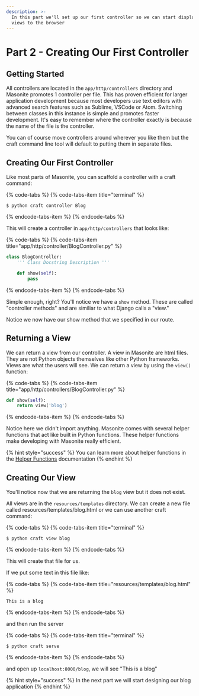 ```yaml
---
description: >-
  In this part we'll set up our first controller so we can start displaying
  views to the browser
---
```


# Part 2 - Creating Our First Controller

## Getting Started

All controllers are located in the `app/http/controllers` directory and Masonite promotes 1 controller per file. This has proven efficient for larger application development because most developers use text editors with advanced search features such as Sublime, VSCode or Atom. Switching between classes in this instance is simple and promotes faster development. It's easy to remember where the controller exactly is because the name of the file is the controller.

You can of course move controllers around wherever you like them but the craft command line tool will default to putting them in separate files.

## Creating Our First Controller

Like most parts of Masonite, you can scaffold a controller with a craft command:

{% code-tabs %}
{% code-tabs-item title="terminal" %}
```text
$ python craft controller Blog
```
{% endcode-tabs-item %}
{% endcode-tabs %}

This will create a controller in `app/http/controllers` that looks like:

{% code-tabs %}
{% code-tabs-item title="app/http/controller/BlogController.py" %}
```python
class BlogController:
    ''' Class Docstring Description '''

    def show(self):
        pass
```
{% endcode-tabs-item %}
{% endcode-tabs %}

Simple enough, right? You'll notice we have a `show` method. These are called "controller methods" and are similiar to what Django calls a "view."

Notice we now have our show method that we specified in our route.

## Returning a View

We can return a view from our controller. A view in Masonite are html files. They are not Python objects themselves like other Python frameworks. Views are what the users will see. We can return a view by using the `view()` function:

{% code-tabs %}
{% code-tabs-item title="app/http/controllers/BlogController.py" %}
```python
def show(self):
    return view('blog')
```
{% endcode-tabs-item %}
{% endcode-tabs %}

Notice here we didn't import anything. Masonite comes with several helper functions that act like built in Python functions. These helper functions make developing with Masonite really efficient.

{% hint style="success" %}
You can learn more about helper functions in the [Helper Functions](../the-basics/helper-functions.md) documentation
{% endhint %}

## Creating Our View

You'll notice now that we are returning the `blog` view but it does not exist.

All views are in the `resources/templates` directory. We can create a new file called resources/templates/blog.html or we can use another craft command:

{% code-tabs %}
{% code-tabs-item title="terminal" %}
```text
$ python craft view blog
```
{% endcode-tabs-item %}
{% endcode-tabs %}

This will create that file for us.

If we put some text in this file like:

{% code-tabs %}
{% code-tabs-item title="resources/templates/blog.html" %}
```markup
This is a blog
```
{% endcode-tabs-item %}
{% endcode-tabs %}

and then run the server

{% code-tabs %}
{% code-tabs-item title="terminal" %}
```text
$ python craft serve
```
{% endcode-tabs-item %}
{% endcode-tabs %}

and open up `localhost:8000/blog`, we will see "This is a blog"

{% hint style="success" %}
In the next part we will start designing our blog application
{% endhint %}

